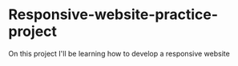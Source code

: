 # Responsive-website-practice-project
On this project I'll be learning how to develop a responsive website
